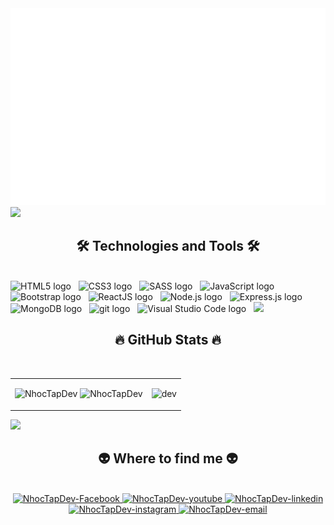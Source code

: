 <!-- NhocTapDev -->
<div>
  <img src="svg/earth.svg" width="1200" alt="NhocTapDev" />
</div>

<img src="https://user-images.githubusercontent.com/73097560/115834477-dbab4500-a447-11eb-908a-139a6edaec5c.gif">

<h2 align="center">🛠 Technologies and Tools 🛠</h2>
<br>
<!-- https://simpleicons.org/ -->
<!-- <span><img src="https://img.shields.io/badge/Tailwind%20CSS-282C34?logo=tailwind-css&logoColor=38B2AC" alt="TailwindCSS logo" title="TailwindCSS" height="25" /></span>
&nbsp; -->
<span><img src="https://img.shields.io/badge/HTML5-282C34?logo=html5&logoColor=E34F26" alt="HTML5 logo" title="HTML5" height="25" /></span>
&nbsp;
<span><img src="https://img.shields.io/badge/CSS3-282C34?logo=css3&logoColor=1572B6" alt="CSS3 logo" title="CSS3" height="25" /></span>
&nbsp;
<span><img src="https://img.shields.io/badge/Sass-282C34?logo=sass&logoColor=CC6699" alt="SASS logo" title="SASS" height="25" /></span>
&nbsp;
<span><img src="https://img.shields.io/badge/JavaScript-282C34?logo=javascript&logoColor=F7DF1E" alt="JavaScript logo" title="JavaScript" height="25" /></span>
&nbsp;
<span><img src="https://img.shields.io/badge/Bootstrap-282C34?logo=bootstrap&logoColor=7952B3" alt="Bootstrap logo" title="Bootstrap" height="25" /></span>
&nbsp;
<span><img src="https://img.shields.io/badge/ReactJS-282C34?logo=react&logoColor=61DAFB" alt="ReactJS logo" title="ReactJS" height="25" /></span>
&nbsp;
<span><img src="https://img.shields.io/badge/Node.js-282C34?logo=node.js&logoColor=00F200" alt="Node.js logo" title="Node.js" height="25" /></span>
&nbsp;
<span><img src="https://img.shields.io/badge/Express-282C34?logo=express&logoColor=FFFFFF" alt="Express.js logo" title="Express.js" height="25" /></span>
&nbsp;
<span><img src="https://img.shields.io/badge/MongoDB-282C34?logo=mongodb&logoColor=47A248" alt="MongoDB logo" title="MongoDB" height="25" /></span>
&nbsp;
<span><img src="https://img.shields.io/badge/git-282C34?logo=git&logoColor=F05032" alt="git logo" title="git" height="25" /></span>
&nbsp;
<span><img src="https://img.shields.io/badge/VS%20Code-282C34?logo=visual-studio-code&logoColor=007ACC" alt="Visual Studio Code logo" title="Visual Studio Code" height="25" /></span>
&nbsp;

<img src="https://user-images.githubusercontent.com/73097560/115834477-dbab4500-a447-11eb-908a-139a6edaec5c.gif">

<h2 align="center">🔥 GitHub Stats 🔥</h2>
<!-- https://github.com/anuraghazra/github-readme-stats -->
<br>
<div align=center>
  <table style="width:100%;">
    <tr>
      <td>
        <img src="https://github-readme-stats.vercel.app/api/top-langs/?username=NhocTapDev&bg_color=FFFFFF00&text_color=179fa3&layout=compact&hide=CSS&langs_count=10&custom_title=Top%20ngôn%20ngữ%20được%20dùng" alt="NhocTapDev" width="100%"/>
        <img src="https://github-readme-stats.vercel.app/api?username=NhocTapDev&bg_color=FFFFFF00&text_color=179fa3&show_icons=true&count_private=true&include_all_commits=true&custom_title=Hoạt%20động%20trên%20Github" alt="NhocTapDev" width="100%"/>
      </td>
      <td>
        <p align="center"> 
          <img src="https://media.giphy.com/media/2IudUHdI075HL02Pkk/giphy.gif?cid=790b7611sv3lw2rx1rnfqwg1soaxkljp91op0jg6beo20kch&ep=v1_gifs_search&rid=giphy.gif&ct=g" alt="dev" width="100%"/>
              <!--- https://cdn.dribbble.com/users/1059583/screenshots/4171367/coding-freak.gif --->
        </p>
      </td>
    </tr>
  </table>
</div>

<img src="https://user-images.githubusercontent.com/73097560/115834477-dbab4500-a447-11eb-908a-139a6edaec5c.gif">

<h2 align="center">👽 Where to find me 👽</h2>
<br>
<!-- https://icons8.com -->
<div align="center">
  <a href="https://facebook.com/ntddatj03" target="_blank">
    <img src="https://img.icons8.com/bubbles/100/000000/facebook-new.png" alt="NhocTapDev-Facebook" />
  </a>
  <a href="" target="_blank">
    <img src="https://img.icons8.com/bubbles/100/000000/youtube-squared.png" alt="NhocTapDev-youtube" />
  </a>
  <a href="" target="_blank">
    <img src="https://img.icons8.com/bubbles/100/000000/linkedin.png" alt="NhocTapDev-linkedin" />
  </a>
  <a href="" target="_blank">
    <img src="https://img.icons8.com/bubbles/100/000000/instagram.png" alt="NhocTapDev-instagram" />
  </a>
  <a href="" target="_top">
    <img src="https://img.icons8.com/bubbles/100/000000/apple-mail.png" alt="NhocTapDev-email" />
  </a>
</div>

<!---
NhocTapDev/NhocTapDev is a ✨ special ✨ repository because its `README.md` (this file) appears on your GitHub profile.
You can click the Preview link to take a look at your changes.
--->
